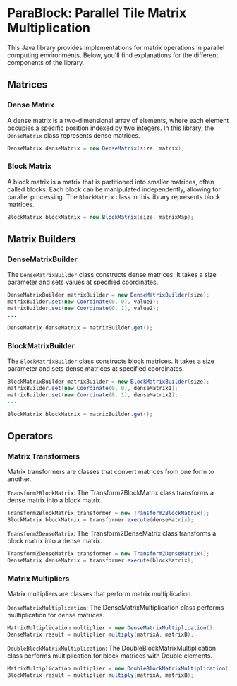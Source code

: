 # <b>ParaBlock</b>: Parallel Tile Matrix Multiplication

This Java library provides implementations for matrix operations in parallel computing environments. Below, you'll find explanations for the different components of the library.

## Matrices

### Dense Matrix

A dense matrix is a two-dimensional array of elements, where each element occupies a specific position indexed by two integers. In this library, the `DenseMatrix` class represents dense matrices.

```java
DenseMatrix denseMatrix = new DenseMatrix(size, matrix);
```

### Block Matrix
A block matrix is a matrix that is partitioned into smaller matrices, often called blocks. Each block can be manipulated independently, allowing for parallel processing. The `BlockMatrix` class in this library represents block matrices.

```java
BlockMatrix blockMatrix = new BlockMatrix(size, matrixMap);
```

## Matrix Builders
### DenseMatrixBuilder
The `DenseMatrixBuilder` class constructs dense matrices. It takes a size parameter and sets values at specified coordinates.

```java
DenseMatrixBuilder matrixBuilder = new DenseMatrixBuilder(size);
matrixBuilder.set(new Coordinate(0, 0), value1);
matrixBuilder.set(new Coordinate(0, 1), value2);
...

DenseMatrix denseMatrix = matrixBuilder.get();
```

### BlockMatrixBuilder
The `BlockMatrixBuilder` class constructs block matrices. It takes a size parameter and sets dense matrices at specified coordinates.

```java
BlockMatrixBuilder matrixBuilder = new BlockMatrixBuilder(size);
matrixBuilder.set(new Coordinate(0, 0), denseMatrix1);
matrixBuilder.set(new Coordinate(0, 1), denseMatrix2);
...

BlockMatrix blockMatrix = matrixBuilder.get();
```

## Operators
### Matrix Transformers
Matrix transformers are classes that convert matrices from one form to another.

`Transform2BlockMatrix`: The Transform2BlockMatrix class transforms a dense matrix into a block matrix.

```java
Transform2BlockMatrix transformer = new Transform2BlockMatrix();
BlockMatrix blockMatrix = transformer.execute(denseMatrix);
```

`Transform2DenseMatrix`: The Transform2DenseMatrix class transforms a block matrix into a dense matrix.

```java
Transform2DenseMatrix transformer = new Transform2DenseMatrix();
DenseMatrix denseMatrix = transformer.execute(blockMatrix);
```

### Matrix Multipliers
Matrix multipliers are classes that perform matrix multiplication.

`DenseMatrixMultiplication`: The DenseMatrixMultiplication class performs multiplication for dense matrices.

```java
MatrixMultiplication multiplier = new DenseMatrixMultiplication();
DenseMatrix result = multiplier.multiply(matrixA, matrixB);
```

`DoubleBlockMatrixMultiplication`: The DoubleBlockMatrixMultiplication class performs multiplication for block matrices with Double elements.

```java
MatrixMultiplication multiplier = new DoubleBlockMatrixMultiplication();
BlockMatrix result = multiplier.multiply(matrixA, matrixB);
```
